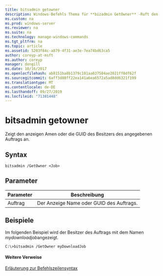 ```yaml
---
title: bitsadmin getowner
description: Windows-Befehls Thema für **bizadmin GetOwner** -Ruft den Besitzer des angegebenen Auftrags ab.
ms.custom: na
ms.prod: windows-server
ms.reviewer: na
ms.suite: na
ms.technology: manage-windows-commands
ms.tgt_pltfrm: na
ms.topic: article
ms.assetid: 5203f84c-a879-4f31-ae3e-7ea74bd63ca5
author: coreyp-at-msft
ms.author: coreyp
manager: dongill
ms.date: 10/16/2017
ms.openlocfilehash: ab8151ba8b1379c101aa037504ae2021ff0df62f
ms.sourcegitcommit: 6aff3d88ff22ea141a6ea6572a5ad8dd6321f199
ms.translationtype: MT
ms.contentlocale: de-DE
ms.lasthandoff: 09/27/2019
ms.locfileid: "71381448"
---
```

# <a name="bitsadmin-getowner"></a>bitsadmin getowner

Zeigt den anzeigen Amen oder die GUID des Besitzers des angegebenen Auftrags an.

## <a name="syntax"></a>Syntax

```
bitsadmin /GetOwner <Job>
```

## <a name="parameters"></a>Parameter

|Parameter|Beschreibung|
|---------|-----------|
|Auftrag|Der Anzeige Name oder GUID des Auftrags.|

## <a name="BKMK_examples"></a>Beispiele

Im folgenden Beispiel wird der Besitzer des Auftrags mit dem Namen *mydownloadjob*angezeigt.
```
C:\>bitsadmin /GetOwner myDownloadJob
```

#### <a name="additional-references"></a>Weitere Verweise

[Erläuterung zur Befehlszeilensyntax](command-line-syntax-key.md)